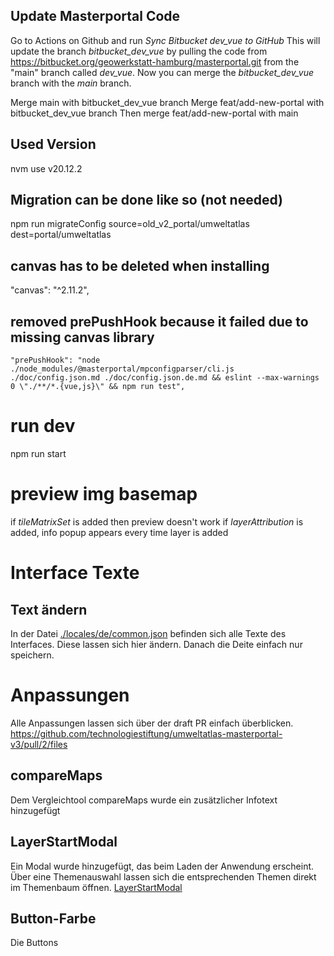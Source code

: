 ## Update Masterportal Code

Go to Actions on Github and run _Sync Bitbucket dev_vue to GitHub_
This will update the branch _bitbucket_dev_vue_ by pulling the code from https://bitbucket.org/geowerkstatt-hamburg/masterportal.git from the "main" branch called _dev_vue_.
Now you can merge the _bitbucket_dev_vue_ branch with the _main_ branch.

Merge main with bitbucket_dev_vue branch
Merge feat/add-new-portal with bitbucket_dev_vue branch
Then merge feat/add-new-portal with main

## Used Version

nvm use v20.12.2

## Migration can be done like so (not needed)

npm run migrateConfig source=old_v2_portal/umweltatlas dest=portal/umweltatlas

## canvas has to be deleted when installing

"canvas": "^2.11.2",

## removed prePushHook because it failed due to missing canvas library

    "prePushHook": "node ./node_modules/@masterportal/mpconfigparser/cli.js ./doc/config.json.md ./doc/config.json.de.md && eslint --max-warnings 0 \"./**/*.{vue,js}\" && npm run test",

# run dev

npm run start

# preview img basemap

if _tileMatrixSet_ is added then preview doesn't work
if _layerAttribution_ is added, info popup appears every time layer is added




# Interface Texte

## Text ändern

In der Datei [./locales/de/common.json](./locales/de/common.json) befinden sich alle Texte des Interfaces. Diese lassen sich hier ändern. Danach die Deite einfach nur speichern.

# Anpassungen

Alle Anpassungen lassen sich über der draft PR einfach überblicken.
https://github.com/technologiestiftung/umweltatlas-masterportal-v3/pull/2/files 

## compareMaps
Dem Vergleichtool compareMaps wurde ein zusätzlicher Infotext hinzugefügt

## LayerStartModal
Ein Modal wurde hinzugefügt, das beim Laden der Anwendung erscheint. Über eine Themenauswahl lassen sich die entsprechenden Themen direkt im Themenbaum öffnen. 
[LayerStartModal](./modules/layerTree/components/LayerStartModal.vue)

## Button-Farbe

Die Buttons 